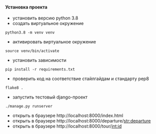 #### Установка проекта

- установить версию python 3.8
- создать виртуальное окружение 
```shell script
python3.8 -m venv venv
```
- активировать виртуальное окружение
```shell script
source venv/bin/activate
```
- установить зависимости
```shell script
pip install -r requirements.txt
```
- проверить код на соответствие стайлгайдам и стандарту pep8
```shell script
flake8 .
```
- запустить тестовый django-проект
```shell script
./manage.py runserver
``` 
- открыть в браузере http://localhost:8000/index.html
- открыть в браузере http://localhost:8000/departure/<str:departure>
- открыть в браузере http://localhost:8000/tour/<int:id>
